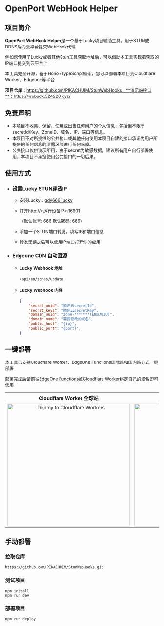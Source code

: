 # OpenPort WebHook Helper

## 项目简介

**OpenPort WebHook Helper**是一个基于Lucky项目辅助工具，用于STUN或DDNS后向云平台提交WebHook代理

例如您使用了Lucky或者其他Stun工具获取地址后，可以借助本工具实现把获取的IP端口提交到云平台上

本工具完全开源，基于Hono+TypeScript框架，您可以部署本项目到Cloudflare Worker、Edgeone等平台

**项目仓库**：https://github.com/PIKACHUIM/StunWebHooks，**演示站接口**：https://websdk.524228.xyz/



## 免责声明

- 本项目不收集、保留、使用或出售任何用户的个人信息，包括但不限于secretId/Key、ZoneID、域名、IP、端口等信息。
- 本项目不对所提供的公共接口或其他任何使用本项目自建的接口承诺为用户所提供的任何信息的泄露风险进行任何保障。
- 公共接口仅供演示所用，由于secret为敏感数据，建议所有用户自行部署使用，本项目不承担使用公共接口的一切后果。



## 使用方式

- ### 设置Lucky STUN穿透IP

  - 安装Lucky：[gdy666/lucky](https://github.com/gdy666/lucky)

  - 打开http://<运行设备IP>:16601

    （默认账号: 666 默认密码: 666）

  - 添加一个STUN端口转发，填写IP和端口信息

  - 转发无误之后可以使用IP端口打开你的应用

- ### Edgeone CDN 自动回源

  - #### Lucky Webhook 地址

    ```
    /api/eo/zones/update
    ```

  - #### Lucky Webhook 内容

    ```json
    {
        "secret_uuid": "腾讯云secretId",
        "secret_keys": "腾讯云secretKey",
        "domain_uuid": "zone-*******(EO区域ID)",
        "domain_name": "需要修改的域名",
        "public_host": "{ip}",
        "public_port": "{port}",
    }
    ```



## 一键部署

本工具已支持Cloudflare Worker、EdgeOne Functions国际站和国内站方式一键部署

部署完成后请前往[EdgeOne Functions](https://console.tencentcloud.com/edgeone/pages)或[Cloudflare Worker](https://dash.cloudflare.com/)绑定自己的域名即可使用

|                   Cloudflare Worker 全球站                   |                  EdgeOsne Functions 国际站                   |                   EdgeOne Functions 中国站                   |
| :----------------------------------------------------------: | :----------------------------------------------------------: | :----------------------------------------------------------: |
| [<img src="https://deploy.workers.cloudflare.com/button" alt="Deploy to Cloudflare Workers" style="width:400px;heigh:200px" />](https://deploy.workers.cloudflare.com/?url=https://github.com/PIKACHUIM/StunWebHooks) | [<img src="https://cdnstatic.tencentcs.com/edgeone/pages/deploy.svg" alt="使用 EdgeOne Pages 部署" style="width:400px;heigh:200px" />](https://edgeone.ai/pages/new?project-name=StunWebHooks&repository-url=https://github.com/PIKACHUIM/StunWebHooks) | [<img src="https://cdnstatic.tencentcs.com/edgeone/pages/deploy.svg" alt="使用 EdgeOne Pages 部署" style="width:400px;heigh:200px" />](https://console.cloud.tencent.com/edgeone/pages/new?project-name=StunWebHooks&repository-url=https://github.com/PIKACHUIM/StunWebHooks) |



## 手动部署

### 拉取仓库

```shell
https://github.com/PIKACHUIM/StunWebHooks.git
```

### 测试项目
```shell
npm install
npm run dev
```
### 部署项目

```shell
npm run deploy
```

